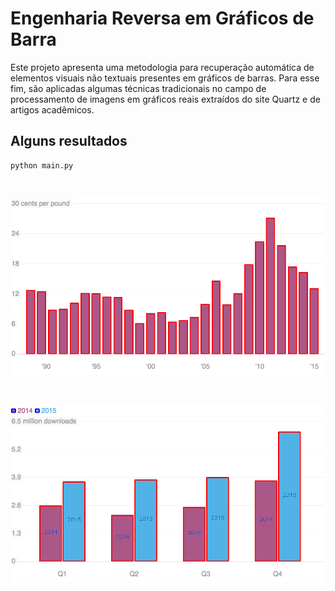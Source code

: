 # Engenharia Reversa em Gráficos de Barra

Este projeto apresenta uma metodologia para recuperação automática de elementos visuais não textuais presentes em gráficos de barras. Para esse fim, são aplicadas algumas técnicas tradicionais no campo de processamento de imagens em gráficos reais extraídos do site Quartz e de artigos acadêmicos.


## Alguns resultados

```
python main.py
```

<p align="center">

<br>

![](EkJWuovAl.png)

</p>

<p align="center">

<br>

![](EkjhKrQFg.png)

</p>



